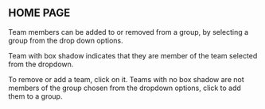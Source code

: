 ## HOME PAGE
Team members can be added to or removed from a group, by selecting a group from the drop down options.

Team with box shadow indicates that they are member of the team selected from the dropdown.

To remove or add a team, click on it. Teams with no box shadow are not members of the group chosen from the dropdown options, click to add them to a group.